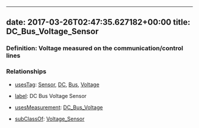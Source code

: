 
---
date: 2017-03-26T02:47:35.627182+00:00
title: DC_Bus_Voltage_Sensor
---
### Definition: Voltage measured on the communication/control lines

### Relationships

* [usesTag](https://brickschema.org/schema/1.0/BrickFrame#usesTag): [Sensor](https://brickschema.org/schema/1.0/BrickTag#Sensor), [DC](https://brickschema.org/schema/1.0/BrickTag#DC), [Bus](https://brickschema.org/schema/1.0/BrickTag#Bus), [Voltage](https://brickschema.org/schema/1.0/BrickTag#Voltage)

* [label](http://www.w3.org/2000/01/rdf-schema#label): DC Bus Voltage Sensor

* [usesMeasurement](https://brickschema.org/schema/1.0/BrickFrame#usesMeasurement): [DC_Bus_Voltage](https://brickschema.org/schema/1.0/Brick#DC_Bus_Voltage)

* [subClassOf](http://www.w3.org/2000/01/rdf-schema#subClassOf): [Voltage_Sensor](https://brickschema.org/schema/1.0/Brick#Voltage_Sensor)
